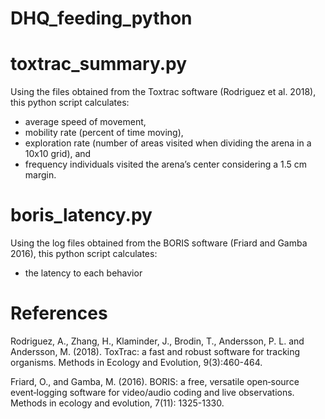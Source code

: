 # DHQ_feeding_python


# toxtrac_summary.py 
Using the files obtained from the Toxtrac software (Rodriguez et al. 2018), this python script calculates:
* average speed of movement, 
* mobility rate (percent of time moving), 
* exploration rate (number of areas visited when dividing the arena in a 10x10 grid), and 
* frequency individuals visited the arena’s center considering a 1.5 cm margin.


# boris_latency.py
Using the log files obtained from the BORIS software (Friard and Gamba 2016), this python script calculates:
* the latency to each behavior


# References
Rodriguez, A., Zhang, H., Klaminder, J., Brodin, T., Andersson, P. L. and Andersson, M. (2018). ToxTrac: a fast and robust software for tracking organisms. Methods in Ecology and Evolution, 9(3):460-464.

Friard, O., and Gamba, M. (2016). BORIS: a free, versatile open‐source event‐logging software for video/audio coding and live observations. Methods in ecology and evolution, 7(11): 1325-1330.
